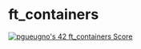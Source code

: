# ft_containers
[![pgueugno's 42 ft_containers Score](https://badge42.vercel.app/api/v2/cl4cqx7ks006409jn1s8sg534/project/2429205)](https://github.com/JaeSeoKim/badge42)
